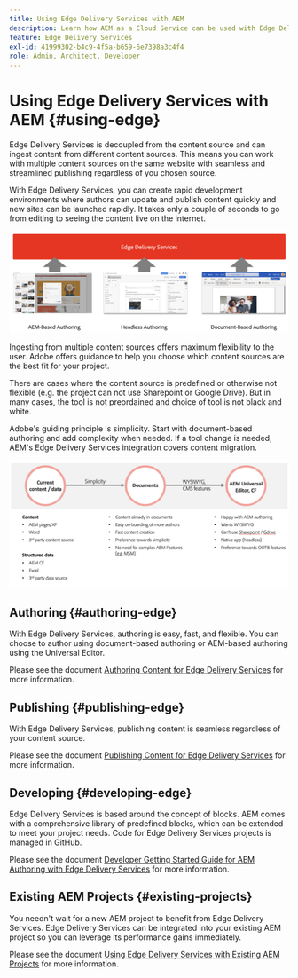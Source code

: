 ```yaml
---
title: Using Edge Delivery Services with AEM
description: Learn how AEM as a Cloud Service can be used with Edge Delivery Services.
feature: Edge Delivery Services
exl-id: 41999302-b4c9-4f5a-b659-6e7398a3c4f4
role: Admin, Architect, Developer
---
```


# Using Edge Delivery Services with AEM {#using-edge}

Edge Delivery Services is decoupled from the content source and can ingest content from different content sources. This means you can work with multiple content sources on the same website with seamless and streamlined publishing regardless of you chosen source.

With Edge Delivery Services, you can create rapid development environments where authors can update and publish content quickly and new sites can be launched rapidly. It takes only a couple of seconds to go from editing to seeing the content live on the internet.

![Content sources for Edge Delivery](assets/content-sources.png)

Ingesting from multiple content sources offers maximum flexibility to the user. Adobe offers guidance to help you choose which content sources are the best fit for your project.

There are cases where the content source is predefined or otherwise not flexible (e.g. the project can not use Sharepoint or Google Drive). But in many cases, the tool is not preordained and choice of tool is not black and white.

Adobe's guiding principle is simplicity. Start with document-based authoring  and add complexity when needed. If a tool change is needed, AEM's Edge Delivery Services integration covers content migration.

![Content source flexibility](assets/content-source-flexiblity.png)

## Authoring {#authoring-edge}

With Edge Delivery Services, authoring is easy, fast, and flexible. You can choose to author using document-based authoring or AEM-based authoring using the Universal Editor.

Please see the document [Authoring Content for Edge Delivery Services](/help/edge/aem-authoring/authoring.md) for more information.

## Publishing {#publishing-edge}

With Edge Delivery Services, publishing content is seamless regardless of your content source.

Please see the document [Publishing Content for Edge Delivery Services](/help/edge/aem-authoring/publishing.md) for more information.

## Developing {#developing-edge}

Edge Delivery Services is based around the concept of blocks. AEM comes with a comprehensive library of predefined blocks, which can be extended to meet your project needs. Code for Edge Delivery Services projects is managed in GitHub.

Please see the document [Developer Getting Started Guide for AEM Authoring with Edge Delivery Services](/help/edge/aem-authoring/edge-dev-getting-started.md) for more information.

## Existing AEM Projects {#existing-projects}

You needn't wait for a new AEM project to benefit from Edge Delivery Services. Edge Delivery Services can be integrated into your existing AEM project so you can leverage its performance gains immediately.

Please see the document [Using Edge Delivery Services with Existing AEM Projects](/help/edge/aem-authoring/existing-projects.md) for more information.
